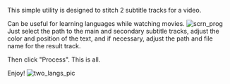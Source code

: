 This simple utility is designed to stitch 2 subtitle tracks for a video.

Can be useful for learning languages while watching movies.
![scrn_prog](https://github.com/Nibi-git/srt-merger/assets/6334382/2cc53b1c-9981-466b-a85e-be49a094d714)
Just select the path to the main and secondary subtitle tracks, adjust the color and position of the text, and if necessary, adjust the path and file name for the result track.

Then click "Process". This is all.

Enjoy!
![two_langs_pic](https://github.com/Nibi-git/srt-merger/assets/6334382/4ba73585-71b1-4edc-a878-eea6688c1e19)
